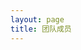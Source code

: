```yaml
---
layout: page
title: 团队成员
---
```

<script setup>
import {
  VPTeamPage,
  VPTeamPageTitle,
  VPTeamMembers,
  VPTeamPageSection
} from 'vitepress/theme'
const coreMembers = [
  {
    avatar: '/imgs/avatars/史操.jpg',
    name: '史操',
    title: '指导老师',
    desc: 'Cao Shi received Ph. D degree in 2011 from Central South University, and now works with the School of Information Science and Technology, Qingdao University of Science and Technology, China. He was a postdoctoral research fellow at Peking University from 2011 to 2013. His research interests include image, video processing, and artificial intelligence.',

  },
    {
    avatar: '/imgs/avatars/许灿辉.jpg',
    name: '许灿辉',
    title: '指导老师',
    desc: 'Canhui Xu received her Ph.D. degree from Central South University, China, in 2011. She is currently working in the School of Information Science and Technology, Qingdao University of Science and Technology, China. She was a postdoctoral research fellow at Peking University from 2012 to 2014. She was a visiting scholar at Arizona State University, USA, from 2019 to 2020, and a visiting Ph.D. student at Imperial Collage London, UK, from 2009 to 2010. Her research interests include deep learning, document layout analysis and image understanding.',

  },
    {
    avatar: '/imgs/avatars/王鑫.jpg',
    name: '王鑫',
    title: '指导老师',
    desc: 'Wang Xin received his Ph.D. degree from China University of Petroleum, China, in 2013. Currently working as Associate Professor for School of Information Science and Technology, Qingdao University of Science and Technology, China. He was the director of Pore-scale Imaging Lab in Qingdao City from 2017 to 2020, also a doctoral supervisor of Graduate School of International Studies, Shandong Academy of Sciences in 2018-2020. He was a visiting scientist at Imperial Collage London, Herriot-Watt University and Far East Branch Russian Academy of Sciences. He participated in the National Joint-Scientific Expedition team with Russia and Japan in the year of 2016 and 2017. His research interests include 2D&3D image processing，computer vision & artificial intelligence.',

  },
]

const tutorsOthers = [

    {
    avatar: '/imgs/avatars/程远志.jpg',
    name: '程远志',
    title: '指导老师',
    desc: 'Yuanzhi Cheng received the Ph.D. degree from the Harbin Institute of Technology, Harbin, China. He was with the School of Computer Science and Technology, Harbin Institute of Technology, until 2020. He is currently a professor with the School of Information Science and Technology, Qingdao University of Science and Technology, Qingdao, China. His research interests include pattern recognition, image processing, and computer-assisted surgical system.',

  },
]

const student20 =[
  {
    avatar: '/imgs/avatars/毕恒悦.jpg',
    name: '毕恒悦',
    title: '2020级',
    desc: 'Hengyue Bi currently working toward the M.S. degree with the School of Information Science and Technology, Qingdao University of Science and Technology, Qingdao, China. His research interests include object detection, document layout analysis, scene text understanding, and 3D reconstruction.',

  },
    {
    avatar: '/imgs/avatars/李玉腾.jpg',
    name: '李玉腾',
    title: '2020级',
    desc: 'Yuteng Li received B.E. degree from Jining Medical University in 2016. Now he is  a Master student majoring in Computer technology degree at Qingdao University of Science and Technology,under the supervision of Ph.D. Cao Shi. His research interests include deep learning, computer vision, image processing.',

  },
    {
    avatar: '/imgs/avatars/张洪红.jpg',
    name: '张洪红',
    title: '2020级',
    desc: 'Honghong Zhang  is currently pursuing the M.S. degree with School of Information Science and Technology, Qingdao University of Science and Technology, Shandong, China. Her research interests include artificial intelligence, computer vision, image processing.',

  },

  {
    avatar: '/imgs/avatars/李冲冲.jpg',
    name: '李冲冲',
    title: '2020级',
    desc: 'Chongchong Li received B.E. degree from Zaozhuang University in 2014. Now he is a Master student majoring in Computer technology degree at Qingdao University of Science and Technology,under the supervision of Ph.D. Cao Shi. His research interests include deep learning, computer vision, image processing.',
  },

  {
    avatar: '/imgs/avatars/C01-20-潘英杰.jpg',
    name: '潘英杰',
    title: '2020级',
    desc: 'Yingjie Pan is currently working for a master\'s degree in the School of Information Science and Technology, Qingdao University of Science and Technology. His research interests include deep learning，computer vision, medical image registration.',
  },

  {
    avatar: '/imgs/avatars/C02-20-王烨楠.jpg',
    name: '王烨楠',
    title: '2020级',
    desc: 'Yenan Wang is currently studying for her master\'s degree in the College of Information Science and Technology at Qingdao University of Science and Technology in Qingdao, China. Her main research field is medical image processing, and the specific research direction is the classification and localization of chest radiographs.',
  },

  {
    avatar: '/imgs/avatars/C03-20-黄长见.jpg',
    name: '黄长见',
    title: '2020级',
    desc: 'Changjian Huang graduated from the Zhongyuan University of Technology in 2019 with an engineering degree. Now he is a postgraduate student in software engineering at Qingdao University of Science and Technology, and his tutor is Professor Yuanzhi Cheng. His research interests include deep learning, computer vision, and medical image processing.',
  },
  {
    avatar: '/imgs/avatars/C04-20-刘豪.jpg',
    name: '刘豪',
    title: '2020级',
    desc: 'Liu Hao, an outstanding graduate of Changchun University of Technology in 2020, received a bachelor\'s degree in engineering. Now he is a Master student majoring in Computer Science and Technology degree at Qingdao University of Science and Technology, under the guidance of Professor Cheng Yuanzhi. His research interests include deep learning, computer vision, and medical image segmentation.',
  },

]

const student21 =[
  {
    avatar: '/imgs/avatars/何健飞.jpg',
    name: '何健飞',
    title: '2021级',
	desc: 'Jianfei He received B.E. degree from Hebei University of Science and Technology in 2021. Now he is  a Master student majoring in Computer Science and Technology degree at Qingdao University of Science and Technology, under the supervision of Ph.D. Canhui Xu . His research interests include deep learning, computer vision, and medical image segmentation.',

  },
  {
    avatar: '/imgs/avatars/王翔.jpg',
    name: '王翔',
    title: '2021级',
	desc: 'My name is Xiang Wang.I am a Postgraduate student majoring in SE in QUST.I love gaming(like Snooker offline, LOL on-line), programming(like Python, Cplusplus, lua and nothing else) and sleeping most and regard peace as my destination.',

  },
  {
    avatar: '/imgs/avatars/陈文达.jpg',
    name: '陈文达',
    title: '2021级',
	desc: 'I graduated from Qingdao University of Science and Technology majoring in Computer Science and Technology in 2019. Now I am studying for a master‘s degree in Electronic Information in Qingdao University of Science and Technology,under the supervision of Ph.D. Cao Shi .My research interests include computer vision, image processing and medical image segmentation.',
  },
  {
    avatar: '/imgs/avatars/邱海韬.jpg',
    name: '邱海韬',
    title: '2021级',
	desc: 'Haitao Qiu received B.E. degree from Qingdao Agricultural University. Now I am  a Master student majoring in Electronic and Information Engineering degree at Qingdao University of Science and Technology, under the supervision of Ph.D. Cao Shi. My research interests include deep learning, computer vision, medical image segmentation.',
  },
  {
    avatar:  '/imgs/avatars/杨琦.jpg',
    name: '杨琦',
    title: '2021级',
	desc: 'Qi Yang currently working toward the M.S. degree with the School of Information Science and Technology,Qingdao University of Science and Technology, Qingdao, China. His research interests include object detection,image segmentation,panoptic segmentation. Sometimes he also develops frontend, such as Vue (this website is built with Vue, more precisely, Vitepress).',
  },
  {
    avatar:  '/imgs/avatars/王鑫06-21-仲昭岩.jpg',
    name: '仲昭岩',
    title: '2021级',
	desc: 'Zhaoyan Zhong received his Bachelor of Engineering degree from Qingdao University of Science and Technology in 2021. He is currently a master\'s student in Computer Science and Technology at Qingdao University of Science and Technology, under the supervision of Prof. Wang Xin. His research interests include deep learning, computer vision and logging image restoration.',
  },
  {
    avatar:  '/imgs/avatars/王鑫07-21-黄奇杰.jpg',
    name: '黄奇杰',
    title: '2021级',
	desc: 'QiJie Huang is currently working toward the M.S. degree with the School of Information Science and Technology, Qingdao University of Science and Technology, under the supervision of Prof. Wang Xin. His research interests include deep learning, computer vision,and 3D mineral reconstruction.',
  },
  {
    avatar:  '/imgs/avatars/王鑫08-21-赵相欣.jpg',
    name: '赵相欣',
    title: '2021级',
	desc: 'QiJie Huang is currently working toward the M.S. degree with the School of Information Science and Technology, Qingdao University of Science and Technology, under the supervision of Prof. Wang Xin. His research interests include deep learning, computer vision,and 3D mineral reconstruction.',
  },
  {
    avatar:  '/imgs/avatars/C05-21-赵东.jpg',
    name: '赵东',
    title: '2021级',
	desc: 'Dong Zhao is currently pursuing the M.S. degree with School of Information Science and Technology, Qingdao University of Science and Technology, under the supervision of Prof. Yuanzhi Cheng. His research interests include deep learning, computer vision, medical image segmentation and Marine organism classification.',
  },
  {
    avatar:  '/imgs/avatars/C06-21-王南南.jpg',
    name: '王南南',
    title: '2021级',
	desc: 'Nannan Wang is currently pursuing the M.S. degree with School of Information Science and Technology, Qingdao University of Science and Technology. His research interests include deep learning, medical image segmentation and tumor segmentation.',
  },
  {
    avatar:  '/imgs/avatars/C07-21-任玉涛.jpg',
    name: '任玉涛',
    title: '2021级',
	desc: 'Yutao Ren received his bachelor\'s degree from Qingdao University of Science and Technology in 2021. Now he is studying for a master\'s degree in electronic information from Qingdao University of Science and Technology. His tutor is Professor Yuanzhi Cheng. His professional knowledge is mainly in deep learning. His main research directions include computer vision and medical image segmentation.',
  },
  {
    avatar:  '/imgs/avatars/C08-21-胡帅.jpg',
    name: '胡帅',
    title: '2021级',
	desc: 'Shuai Hu graduated from Qingdao University of Science and Technology in 2020 and is now a master student in computer science and technology at Qingdao University of Science and Technology, under the supervision of Ph.D. Yuanzhi Cheng. His research interests include deformable image registration, image processing and medical image segmentation.',
  },
  {
    avatar:  '/imgs/avatars/C09-21-李忠昊.jpg',
    name: '李忠昊',
    title: '2021级',
	desc: 'Zhonghao Li received his Bachelor of Science degree from Hohai University. He is now a master student of Computer Science and Technology in Qingdao University of Science and Technology under the supervision of Professor Yuanzhi Cheng. His research focuses on deep learning, specifically medical image segmentation.',
  },
  {
    avatar:  '/imgs/avatars/C10-21-于生正.jpg',
    name: '于生正',
    title: '2021级',
	desc: 'Shengzheng Yu received B.E. degree from Qufu Normal University in 2021. Now, he is a Master student majoring in Electronic Information in Qingdao University of Science &Technology, under the supervision of Prof. Yuanzhi Cheng. His reserach interests include computer vision, Marine organism classification and recognition, medical image segmentation and so on.',
  },
]

const student22 =[
  {
    avatar: '/imgs/avatars/袁正一.jpg',
    name: '袁正一',
    title: '2022级',
	desc: 'Zhengyi Yuan received B.E. degree from Qingdao University of Science and Technology in 2021.Now he is a Master student majoring in Software Engineering degree at Qingdao University of Science and Technology,under the supervision of Ph.D. CaoShi. He research interests include deep learning, computer vision, image processing.',
  },
  // {
  //   avatar: '/imgs/avatars/张栋.jpg',
  //   name: '张栋',
  //   title: '2022级',
	// desc: 'Dong Zhang received B.E. degree from XiHua University in 2021. Now he is  a Master student majoring in Computer technology degree at Qingdao University of Science and Technology,under the supervision of Ph.D. Canhui Xu. His research interests include deep learning, computer vision, image processing.',
  // },
  {
    avatar: '/imgs/avatars/谢彧.jpg',
    name: '谢彧',
    title: '2022级',
	desc: 'Xie Yu is currently pursuing the M.S. degree with School of Information Science and Technology, Qingdao University of Science and Technology, Shandong. He is interested in artificial intelligence, and his research focuses on computer vision.',
  },
  {
    avatar: '/imgs/avatars/王鑫01-22-牟鑫涛.jpg',
    name: '牟鑫涛',
    title: '2022级',
	desc: 'XinTao Mou received B.E. degree from Weifang University in 2021. Now he is a Master student majoring in Computer Technology degree at Qingdao University of Science and Technology,under the supervision of Prof. Wang Xin. His research interests include deep learning, computer vision, image processing.',
  },
  {
    avatar: '/imgs/avatars/王鑫02-22-刘艳霞.jpg',
    name: '刘艳霞',
    title: '2022级',
	desc: 'Liu Yanxia is currently working toward the M.S. degree with the School of Information Science and Technology, Qingdao University of Science and Technology, Qingdao, China,under the supervision of Prof. Xin Wang. Her research interests include artificial intelligence, computer vision, image processing.',
  },
  {
    avatar: '/imgs/avatars/王鑫03-22-张英琦.jpg',
    name: '张英琦',
    title: '2022级',
	desc: 'Yingqi Zhang received her bachelor\'s degree in 2022. Now,she is a Master student majoring in Computer Technology degree at Qingdao University of Science and Technology, under the supervision of Prof.Wang Xin. Her research interests include computer vision,image reconstruction and permeability prediction.',
  },
  {
    avatar: '/imgs/avatars/王鑫04-22-牛力国.jpg',
    name: '牛力国',
    title: '2022级',
	desc: 'Liguo Niu is currently working toward the M.S. degree with the School of Information Science and Technology at Qingdao University of Science and Technology, under the supervision of Prof. Wang Xin. His research interests include deep learing, computer vision and image processing.',
  },
  {
    avatar: '/imgs/avatars/王鑫05-22-贵雪峰.jpg',
    name: '贵雪峰',
    title: '2022级',
	desc: 'Xuefeng Gui is currently studying for the M.S. degree at Qingdao University of Science and Technology, Shandong Province, under the supervision of Prof. Wang Xin. He is interested in computer vision, and his current research focus on target detection and tracking.',
  },


  {
    avatar: '/imgs/avatars/C11-22-王子轩.jpg',
    name: '王子轩',
    title: '2022级',
	desc: 'Zixuan Wang, graduated from Qingdao University of Science and Technology in 2022. He is continuing to do the M.S. degree at the same university. He is majoring in computer technology under the supervision of Ph.D. Yuanzhi Cheng. His research domains include deep learning, computer vision and image processing.',
  },

  {
    avatar: '/imgs/avatars/C12-22-朱庚鑫.jpg',
    name: '朱庚鑫',
    title: '2022级',
	desc: 'Gengxin Zhu received B.E. degree from Qingdao University of Science and Technology in 2022.Now he is a Master student majoring in Computer technology degree at Qingdao University of Science and Technology. His research interests include deep learning, computer vision, image processing.',
  },

  {
    avatar: '/imgs/avatars/C13-22-许浩天.jpg',
    name: '许浩天',
    title: '2022级',
	desc: 'Haotian Xv Received B.E. degree from Yantai University in 2021, and now he is a Master student majoring in Computer technology degree at Qingdao University of Science and Technology,under the supervision of Ph.D. Yuanzhi Cheng. His research interests include computer vision and deep learing.',
  },

  {
    avatar: '/imgs/avatars/C14-22-马春帅.jpg',
    name: '马春帅',
    title: '2022级',
	desc: 'Chunshuai Ma Received B.E. degree from Qingdao University of Science and Technology in 2022. Now he is a Master student majoring in Computer technology degree at Qingdao University of Science and Technology, under the supervision of Ph.D. Yuanzhi Cheng. His research interests include computer vision and deep learing.',
  },

  {
    avatar: '/imgs/avatars/C15-22-谢培栋.jpg',
    name: '谢培栋',
    title: '2022级',
	desc: 'Peidong Xie is currently studying in the School of Information Science and Technology at Qingdao University of Science and Technology for his master\'s degree, under the supervision of Yuanzhi Cheng. His research interests include deep learning and image processing.',
  },

]
const undergraduate =[  {
    avatar: '/imgs/avatars/牟翔宇.jpg',
    name: '牟翔宇',
    title: '2019级',
    desc: 'Mou Xiangyu is currently an undergraduate student pursuing a Bachelor\'s degree in the School of Information Science and Technology at Qingdao University of Science and Technology. His research interests revolve around deep learning text generation and fundamental computer algorithm research.',
  }]
  
const student19 =[
  {
    avatar: '/imgs/avatars/C16-19-王广涵.jpg',
    name: '王广涵',
    title: '2019级',
    desc: 'Guanghan Wang, a postgraduate student, graduated from Qingdao University of Science and Technology in 2022 and currently works in Hiaser Medical Center of Qingdao. His research direction is deep learning image field -- medical image processing.',
  },
  {
    avatar: '/imgs/avatars/C17-19-刘宇博.jpg',
    name: '刘宇博',
    title: '2019级',
    desc: 'Yubo Liu received B.E. degree from Yantai University in 2019, and received Master degree from Qingdao University of Science and Technology in 2022.His supervisor is Professor Guozhu Liu. His research fields include: computer vision, medical image processing, lung disease detection, etc. Now, he works in Shandong High-speed Information Group.',
  },
]


</script>

<VPTeamPage>
  <VPTeamPageTitle>
    <template #title>指导老师</template>
    <template #lead>...</template>
  </VPTeamPageTitle>
  <VPTeamMembers size="medium" :members="coreMembers" />
  
  <!--
  <VPTeamMembers size="medium" :members="tutorsOthers" />  
  -->

  <VPTeamPageSection>
    <template #title>20级研究生</template>
    <template #lead>...</template>
    <template #members>
      <VPTeamMembers size="medium" :members="student20" />
    </template>
  </VPTeamPageSection>

  <VPTeamPageSection>
    <template #title>21级研究生</template>
    <template #lead>...</template>
    <template #members>
      <VPTeamMembers size="medium" :members="student21" />
    </template>
  </VPTeamPageSection>

  <VPTeamPageSection>
    <template #title>22级研究生</template>
    <template #lead>...</template>
    <template #members>
      <VPTeamMembers size="medium" :members="student22" />
    </template>
  </VPTeamPageSection>

  <VPTeamPageSection>
    <template #title>本科生</template>
    <template #lead>...</template>
    <template #members>
      <VPTeamMembers size="medium" :members="undergraduate" />
    </template>
  </VPTeamPageSection>

  <!--
  <VPTeamPageSection>
    <template #title>毕业研究生</template>
    <template #lead>...</template>
    <template #members>
      <VPTeamMembers size="medium" :members="student19" />
    </template>
  </VPTeamPageSection>
  -->

</VPTeamPage>
